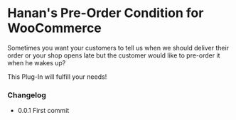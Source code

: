 # Hanan's Pre-Order Condition for WooCommerce

Sometimes you want your customers to tell us when we should deliver their order or your shop opens late but the customer would like to pre-order it when he wakes up?

This Plug-In will fulfill your needs!

### Changelog

- 0.0.1 First commit